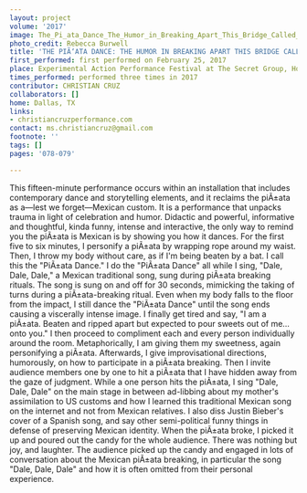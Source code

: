 ```yaml
---
layout: project
volume: '2017'
image: The_Pi_ata_Dance_The_Humor_in_Breaking_Apart_This_Bridge_Called_My_Back_(2).png
photo_credit: Rebecca Burwell
title: 'THE PIÃ‘ATA DANCE: THE HUMOR IN BREAKING APART THIS BRIDGE CALLED MY BACK'
first_performed: first performed on February 25, 2017
place: Experimental Action Performance Festival at The Secret Group, Houston, TX
times_performed: performed three times in 2017
contributor: CHRISTIAN CRUZ
collaborators: []
home: Dallas, TX
links:
- christiancruzperformance.com
contact: ms.christiancruz@gmail.com
footnote: ''
tags: []
pages: '078-079'

---
```


This fifteen-minute performance occurs within an installation that includes contemporary dance and storytelling elements, and it reclaims the piÃ±ata as a—lest we forget—Mexican custom. It is a performance that unpacks trauma in light of celebration and humor. Didactic and powerful, informative and thoughtful, kinda funny, intense and interactive, the only way to remind you the piÃ±ata is Mexican is by showing you how it dances. For the first five to six minutes, I personify a piÃ±ata by wrapping rope around my waist. Then, I throw my body without care, as if I'm being beaten by a bat. I call this the "PiÃ±ata Dance." I do the "PiÃ±ata Dance" all while I sing, "Dale, Dale, Dale," a Mexican traditional song, sung during piÃ±ata breaking rituals. The song is sung on and off for 30 seconds, mimicking the taking of turns during a piÃ±ata-breaking ritual. Even when my body falls to the floor from the impact, I still dance the "PiÃ±ata Dance" until the song ends causing a viscerally intense image. I finally get tired and say, "I am a piÃ±ata. Beaten and ripped apart but expected to pour sweets out of me… onto you." I then proceed to compliment each and every person individually around the room. Metaphorically, I am giving them my sweetness, again personifying a piÃ±ata. Afterwards, I give improvisational directions, humorously, on how to participate in a piÃ±ata breaking. Then I invite audience members one by one to hit a piÃ±ata that I have hidden away from the gaze of judgment. While a one person hits the piÃ±ata, I sing "Dale, Dale, Dale" on the main stage in between ad-libbing about my mother's assimilation to US customs and how I learned this traditional Mexican song on the internet and not from Mexican relatives. I also diss Justin Bieber's cover of a Spanish song, and say other semi-political funny things in defense of preserving Mexican identity. When the piÃ±ata broke, I picked it up and poured out the candy for the whole audience. There was nothing but joy, and laughter. The audience picked up the candy and engaged in lots of conversation about the Mexican piÃ±ata breaking, in particular the song "Dale, Dale, Dale" and how it is often omitted from their personal experience.
